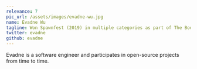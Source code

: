 ```yaml
---
relevance: 7
pic_url: /assets/images/evadne-wu.jpg
name: Evadne Wu
tagline: Won Spawnfest (2019) in multiple categories as part of The Bodgemasters
twitter: evadne
github: evadne
---
```


<p>Evadne is a software engineer and participates in open-source projects from time to time.
</p>
